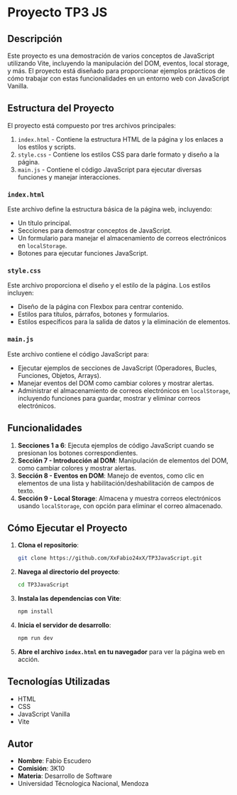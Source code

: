 # Proyecto TP3 JS

## Descripción

Este proyecto es una demostración de varios conceptos de JavaScript utilizando Vite, incluyendo la manipulación del DOM, eventos, local storage, y más. El proyecto está diseñado para proporcionar ejemplos prácticos de cómo trabajar con estas funcionalidades en un entorno web con JavaScript Vanilla.

## Estructura del Proyecto

El proyecto está compuesto por tres archivos principales:

1. `index.html` - Contiene la estructura HTML de la página y los enlaces a los estilos y scripts.
2. `style.css` - Contiene los estilos CSS para darle formato y diseño a la página.
3. `main.js` - Contiene el código JavaScript para ejecutar diversas funciones y manejar interacciones.

### `index.html`

Este archivo define la estructura básica de la página web, incluyendo:
- Un título principal.
- Secciones para demostrar conceptos de JavaScript.
- Un formulario para manejar el almacenamiento de correos electrónicos en `localStorage`.
- Botones para ejecutar funciones JavaScript.

### `style.css`

Este archivo proporciona el diseño y el estilo de la página. Los estilos incluyen:
- Diseño de la página con Flexbox para centrar contenido.
- Estilos para títulos, párrafos, botones y formularios.
- Estilos específicos para la salida de datos y la eliminación de elementos.

### `main.js`

Este archivo contiene el código JavaScript para:
- Ejecutar ejemplos de secciones de JavaScript (Operadores, Bucles, Funciones, Objetos, Arrays).
- Manejar eventos del DOM como cambiar colores y mostrar alertas.
- Administrar el almacenamiento de correos electrónicos en `localStorage`, incluyendo funciones para guardar, mostrar y eliminar correos electrónicos.

## Funcionalidades

1. **Secciones 1 a 6**: Ejecuta ejemplos de código JavaScript cuando se presionan los botones correspondientes.
2. **Sección 7 - Introducción al DOM**: Manipulación de elementos del DOM, como cambiar colores y mostrar alertas.
3. **Sección 8 - Eventos en DOM**: Manejo de eventos, como clic en elementos de una lista y habilitación/deshabilitación de campos de texto.
4. **Sección 9 - Local Storage**: Almacena y muestra correos electrónicos usando `localStorage`, con opción para eliminar el correo almacenado.

## Cómo Ejecutar el Proyecto

1. **Clona el repositorio**:

    ```bash
    git clone https://github.com/XxFabio24xX/TP3JavaScript.git
    ```

2. **Navega al directorio del proyecto**:

    ```bash
    cd TP3JavaScript
    ```

3. **Instala las dependencias con Vite**:

    ```bash
    npm install
    ```

4. **Inicia el servidor de desarrollo**:

    ```bash
    npm run dev
    ```

5. **Abre el archivo `index.html` en tu navegador** para ver la página web en acción.

## Tecnologías Utilizadas

- HTML
- CSS
- JavaScript Vanilla
- Vite

## Autor

- **Nombre**: Fabio Escudero
- **Comisión**: 3K10
- **Materia**: Desarrollo de Software
- Universidad Técnologica Nacional, Mendoza